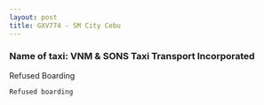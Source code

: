 ```yaml
---
layout: post
title: GXV774 - SM City Cebu
---
```


### Name of taxi: VNM & SONS Taxi Transport Incorporated

Refused Boarding 

```Refused boarding```
